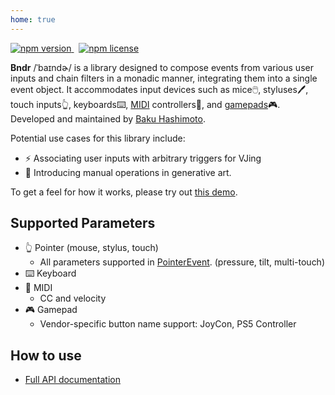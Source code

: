 ```yaml
---
home: true
---
```


<div class="badges">
	<p>
		<a href="https://www.npmjs.org/package/bndr-js">
			<img src="https://img.shields.io/npm/v/bndr-js.svg?style=flat-square" alt="npm version">
		</a>
		&nbsp;
		<a href="http://spdx.org/licenses/MIT">
			<img src="https://img.shields.io/npm/l/bndr-js.svg?style=flat-square" alt="npm license">
		</a>
	</p>
</div>

**Bndr** /ˈbaɪndɚ/ is a library designed to compose events from various user inputs and chain filters in a monadic manner, integrating them into a single event object. It accommodates input devices such as mice🖱️, styluses🖊️, touch inputs👆, keyboards⌨️, [MIDI](https://developer.mozilla.org/en-US/docs/Web/API/Web_MIDI_API) controllers🎹, and [gamepads](https://developer.mozilla.org/en-US/docs/Web/API/Gamepad_API)🎮. Developed and maintained by [Baku Hashimoto](https://baku89.com).

Potential use cases for this library include:

- ⚡️ Associating user inputs with arbitrary triggers for VJing
- 🎨 Introducing manual operations in generative art.

To get a feel for how it works, please try out [this demo](https://baku89.github.io/bndr-js/).

## Supported Parameters

- 👆 Pointer (mouse, stylus, touch)
  - All parameters supported in [PointerEvent](https://developer.mozilla.org/en-US/docs/Web/API/Pointer_events). (pressure, tilt, multi-touch)
- ⌨️ Keyboard
- 🎹 MIDI
  - CC and velocity
- 🎮 Gamepad
  - Vendor-specific button name support: JoyCon, PS5 Controller

## How to use

- [Full API documentation](https://baku89.github.io/bndr-js/docs/)
